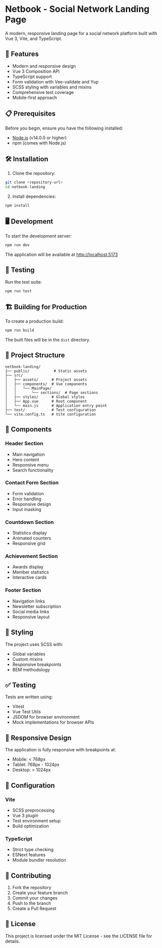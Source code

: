 # Netbook - Social Network Landing Page

A modern, responsive landing page for a social network platform built with Vue 3, Vite, and TypeScript.

## 🚀 Features

- Modern and responsive design
- Vue 3 Composition API
- TypeScript support
- Form validation with Vee-validate and Yup
- SCSS styling with variables and mixins
- Comprehensive test coverage
- Mobile-first approach

## 📋 Prerequisites

Before you begin, ensure you have the following installed:
- [Node.js](https://nodejs.org/) (v14.0.0 or higher)
- npm (comes with Node.js)

## 🛠 Installation

1. Clone the repository:
```bash
git clone <repository-url>
cd netbook-landing
```

2. Install dependencies:
```bash
npm install
```

## 🖥 Development

To start the development server:

```bash
npm run dev
```

The application will be available at [http://localhost:5173](http://localhost:5173)

## 🧪 Testing

Run the test suite:

```bash
npm run test
```

## 🏗 Building for Production

To create a production build:

```bash
npm run build
```

The built files will be in the `dist` directory.

## 📁 Project Structure

```
netbook-landing/
├── public/           # Static assets
├── src/
│   ├── assets/      # Project assets
│   ├── components/  # Vue components
│   │   └── MainPage/
│   │       └── sections/  # Page sections
│   ├── styles/      # Global styles
│   ├── App.vue      # Root component
│   └── main.js      # Application entry point
├── test/            # Test configuration
└── vite.config.ts   # Vite configuration
```

## 🧩 Components

### Header Section
- Main navigation
- Hero content
- Responsive menu
- Search functionality

### Contact Form Section
- Form validation
- Error handling
- Responsive design
- Input masking

### Countdown Section
- Statistics display
- Animated counters
- Responsive grid

### Achievement Section
- Awards display
- Member statistics
- Interactive cards

### Footer Section
- Navigation links
- Newsletter subscription
- Social media links
- Responsive layout

## 🎨 Styling

The project uses SCSS with:
- Global variables
- Custom mixins
- Responsive breakpoints
- BEM methodology

## ✅ Testing

Tests are written using:
- Vitest
- Vue Test Utils
- JSDOM for browser environment
- Mock implementations for browser APIs

## 📱 Responsive Design

The application is fully responsive with breakpoints at:
- Mobile: < 768px
- Tablet: 768px - 1024px
- Desktop: > 1024px

## 🔧 Configuration

### Vite
- SCSS preprocessing
- Vue 3 plugin
- Test environment setup
- Build optimization

### TypeScript
- Strict type checking
- ESNext features
- Module bundler resolution

## 🤝 Contributing

1. Fork the repository
2. Create your feature branch
3. Commit your changes
4. Push to the branch
5. Create a Pull Request

## 📄 License

This project is licensed under the MIT License - see the LICENSE file for details.
